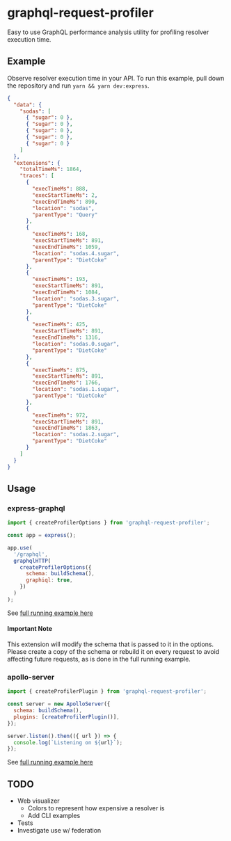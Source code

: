 # graphql-request-profiler

Easy to use GraphQL performance analysis utility for profiling resolver execution time.

## Example

Observe resolver execution time in your API. To run this example, pull down the repository and run `yarn && yarn dev:express`.

```json
{
  "data": {
    "sodas": [
      { "sugar": 0 },
      { "sugar": 0 },
      { "sugar": 0 },
      { "sugar": 0 },
      { "sugar": 0 }
    ]
  },
  "extensions": {
    "totalTimeMs": 1864,
    "traces": [
      {
        "execTimeMs": 888,
        "execStartTimeMs": 2,
        "execEndTimeMs": 890,
        "location": "sodas",
        "parentType": "Query"
      },
      {
        "execTimeMs": 168,
        "execStartTimeMs": 891,
        "execEndTimeMs": 1059,
        "location": "sodas.4.sugar",
        "parentType": "DietCoke"
      },
      {
        "execTimeMs": 193,
        "execStartTimeMs": 891,
        "execEndTimeMs": 1084,
        "location": "sodas.3.sugar",
        "parentType": "DietCoke"
      },
      {
        "execTimeMs": 425,
        "execStartTimeMs": 891,
        "execEndTimeMs": 1316,
        "location": "sodas.0.sugar",
        "parentType": "DietCoke"
      },
      {
        "execTimeMs": 875,
        "execStartTimeMs": 891,
        "execEndTimeMs": 1766,
        "location": "sodas.1.sugar",
        "parentType": "DietCoke"
      },
      {
        "execTimeMs": 972,
        "execStartTimeMs": 891,
        "execEndTimeMs": 1863,
        "location": "sodas.2.sugar",
        "parentType": "DietCoke"
      }
    ]
  }
}
```

## Usage

### express-graphql

```js
import { createProfilerOptions } from 'graphql-request-profiler';

const app = express();

app.use(
  '/graphql',
  graphqlHTTP(
    createProfilerOptions({
      schema: buildSchema(),
      graphiql: true,
    })
  )
);
```

See [full running example here](./examples/express-graphql/index.js)

#### Important Note

This extension will modify the schema that is passed to it in the options. Please create a copy of the schema or rebuild it on every request to avoid affecting future requests, as is done in the full running example.

### apollo-server

```js
import { createProfilerPlugin } from 'graphql-request-profiler';

const server = new ApolloServer({
  schema: buildSchema(),
  plugins: [createProfilerPlugin()],
});

server.listen().then(({ url }) => {
  console.log(`Listening on ${url}`);
});
```

See [full running example here](./examples/apollo/index.js)

## TODO

- Web visualizer
  - Colors to represent how expensive a resolver is
  - Add CLI examples
- Tests
- Investigate use w/ federation
